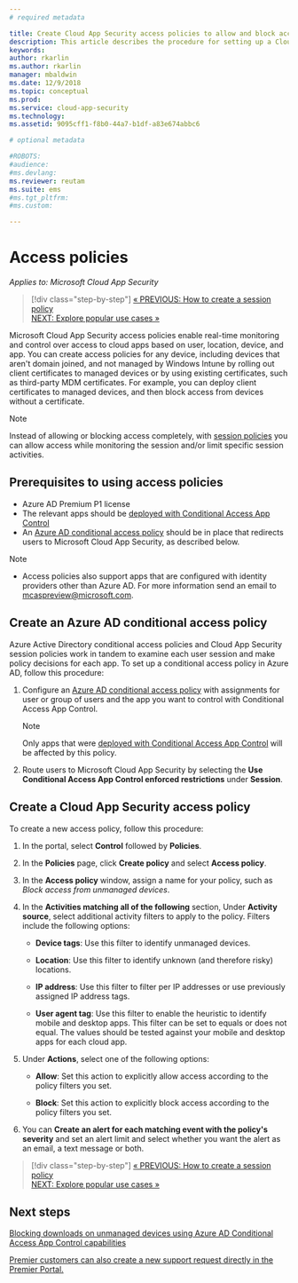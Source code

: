 ```yaml
---
# required metadata

title: Create Cloud App Security access policies to allow and block access | Microsoft Docs
description: This article describes the procedure for setting up a Cloud App Security Conditional Access App Control access policy to allow and block access to apps connected through Azure AD using reverse proxy capabilities.
keywords:
author: rkarlin
ms.author: rkarlin
manager: mbaldwin
ms.date: 12/9/2018
ms.topic: conceptual
ms.prod:
ms.service: cloud-app-security
ms.technology:
ms.assetid: 9095cff1-f8b0-44a7-b1df-a83e674abbc6

# optional metadata

#ROBOTS:
#audience:
#ms.devlang:
ms.reviewer: reutam
ms.suite: ems
#ms.tgt_pltfrm:
#ms.custom:

---
```

# Access policies 

*Applies to: Microsoft Cloud App Security*

>[!div class="step-by-step"]
[« PREVIOUS: How to create a session policy](session-policy-aad.md)<br>
[NEXT: Explore popular use cases »](use-case-proxy-block-session-aad.md)


Microsoft Cloud App Security access policies enable real-time monitoring and control over access to cloud apps based on user, location, device, and app. You can create access policies for any device, including devices that aren't domain joined, and not managed by Windows Intune by rolling out client certificates to managed devices or by using existing certificates, such as third-party MDM certificates. For example, you can deploy client certificates to managed devices, and then block access from devices without a certificate. 

> [!NOTE]
> Instead of allowing or blocking access completely, with [session policies](session-policy-aad.md) you can allow access while monitoring the session and/or limit specific session activities. 

## Prerequisites to using access policies

- Azure AD Premium P1 license
- The relevant apps should be [deployed with Conditional Access App Control](proxy-deployment-aad.md)
- An [Azure AD conditional access policy](https://docs.microsoft.com/azure/active-directory/active-directory-conditional-access-azure-portal) should be in place that redirects users to Microsoft Cloud App Security, as described below.

> [!NOTE]
> - Access policies also support apps that are configured with identity providers other than Azure AD. For more information send an email to mcaspreview@microsoft.com.

## Create an Azure AD conditional access policy

Azure Active Directory conditional access policies and Cloud App Security session policies work in tandem to examine each user session and make policy decisions for each app. To set up a conditional access policy in Azure AD, follow this procedure:

1. Configure an [Azure AD conditional access policy](https://docs.microsoft.com/azure/active-directory/active-directory-conditional-access-azure-portal) with assignments for user or group of users and the app you want to control with Conditional Access App Control. 

   > [!NOTE]
   > Only apps that were [deployed with Conditional Access App Control](proxy-deployment-aad.md) will be affected by this policy.

2. Route users to Microsoft Cloud App Security by selecting the **Use Conditional Access App Control enforced restrictions** under **Session**.
 
## Create a Cloud App Security access policy 

To create a new access policy, follow this procedure:

1. In the portal, select **Control** followed by **Policies**.
2. In the **Policies** page, click **Create policy** and select **Access policy**.  

3. In the **Access policy** window, assign a name for your policy, such as *Block access from unmanaged devices*.

4. In the **Activities matching all of the following** section, Under **Activity source**, select additional activity filters to apply to the policy. Filters include the following options: 
     
   - **Device tags**: Use this filter to identify unmanaged devices.

   - **Location**: Use this filter to identify unknown (and therefore risky) locations. 

   - **IP address**: Use this filter to filter per IP addresses or use previously assigned IP address tags. 

   - **User agent tag**: Use this filter to enable the heuristic to identify mobile and desktop apps. This filter can be set to equals or does not equal. The values should be tested against your mobile and desktop apps for each cloud app.
  
5. Under **Actions**, select one of the following options: 

    - **Allow**: Set this action to explicitly allow access according to the policy filters you set.

    - **Block**: Set this action to explicitly block access according to the policy filters you set. 

6. You can **Create an alert for each matching event with the policy's severity** and set an alert limit and select whether you want the alert as an email, a text message or both.



>[!div class="step-by-step"]
[« PREVIOUS: How to create a session policy](session-policy-aad.md)<br>
[NEXT: Explore popular use cases »](use-case-proxy-block-session-aad.md)

 
## Next steps  
[Blocking downloads on unmanaged devices using Azure AD Conditional Access App Control capabilities](use-case-proxy-block-session-aad.md)   

[Premier customers can also create a new support request directly in the Premier Portal.](https://premier.microsoft.com/)  
  
  
